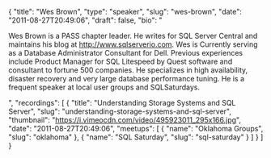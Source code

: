 {
  "title": "Wes Brown",
  "type": "speaker",
  "slug": "wes-brown",
  "date": "2011-08-27T20:49:06",
  "draft": false,
  "bio": "<p>Wes Brown is a PASS chapter leader. He writes for SQL Server Central and maintains his blog at http://www.sqlserverio.com. Wes is Currently serving as a Database Administrator Consultant for Dell. Previous experiences include Product Manager for SQL Litespeed by Quest software and consultant to fortune 500 companies. He specializes in high availability, disaster recovery and very large database performance tuning. He is a frequent speaker at local user groups and SQLSaturdays.</p>",
  "recordings": [
    {
      "title": "Understanding Storage Systems and SQL Server",
      "slug": "understanding-storage-systems-and-sql-server",
      "thumbnail": "https://i.vimeocdn.com/video/495923011_295x166.jpg",
      "date": "2011-08-27T20:49:06",
      "meetups": [
        {
          "name": "Oklahoma Groups",
          "slug": "oklahoma"
        },
        {
          "name": "SQL Saturday",
          "slug": "sql-saturday"
        }
      ]
    }
  ]
}